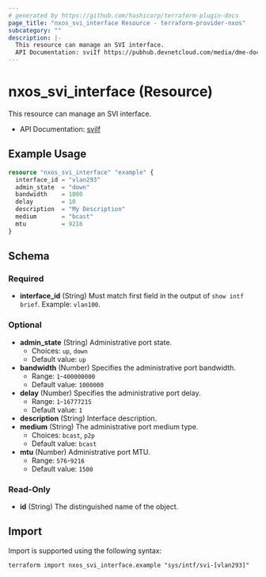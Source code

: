 ```yaml
---
# generated by https://github.com/hashicorp/terraform-plugin-docs
page_title: "nxos_svi_interface Resource - terraform-provider-nxos"
subcategory: ""
description: |-
  This resource can manage an SVI interface.
  API Documentation: sviIf https://pubhub.devnetcloud.com/media/dme-docs-10-2-2/docs/Interfaces/svi:If/
---
```


# nxos_svi_interface (Resource)

This resource can manage an SVI interface.

- API Documentation: [sviIf](https://pubhub.devnetcloud.com/media/dme-docs-10-2-2/docs/Interfaces/svi:If/)

## Example Usage

```terraform
resource "nxos_svi_interface" "example" {
  interface_id = "vlan293"
  admin_state  = "down"
  bandwidth    = 1000
  delay        = 10
  description  = "My Description"
  medium       = "bcast"
  mtu          = 9216
}
```

<!-- schema generated by tfplugindocs -->
## Schema

### Required

- **interface_id** (String) Must match first field in the output of `show intf brief`. Example: `vlan100`.

### Optional

- **admin_state** (String) Administrative port state.
  - Choices: `up`, `down`
  - Default value: `up`
- **bandwidth** (Number) Specifies the administrative port bandwidth.
  - Range: `1`-`400000000`
  - Default value: `1000000`
- **delay** (Number) Specifies the administrative port delay.
  - Range: `1`-`16777215`
  - Default value: `1`
- **description** (String) Interface description.
- **medium** (String) The administrative port medium type.
  - Choices: `bcast`, `p2p`
  - Default value: `bcast`
- **mtu** (Number) Administrative port MTU.
  - Range: `576`-`9216`
  - Default value: `1500`

### Read-Only

- **id** (String) The distinguished name of the object.

## Import

Import is supported using the following syntax:

```shell
terraform import nxos_svi_interface.example "sys/intf/svi-[vlan293]"
```
